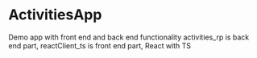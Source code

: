 # ActivitiesApp
Demo app with front end and back end functionality
activities_rp is back end part,
reactClient_ts is front end part, React with TS
